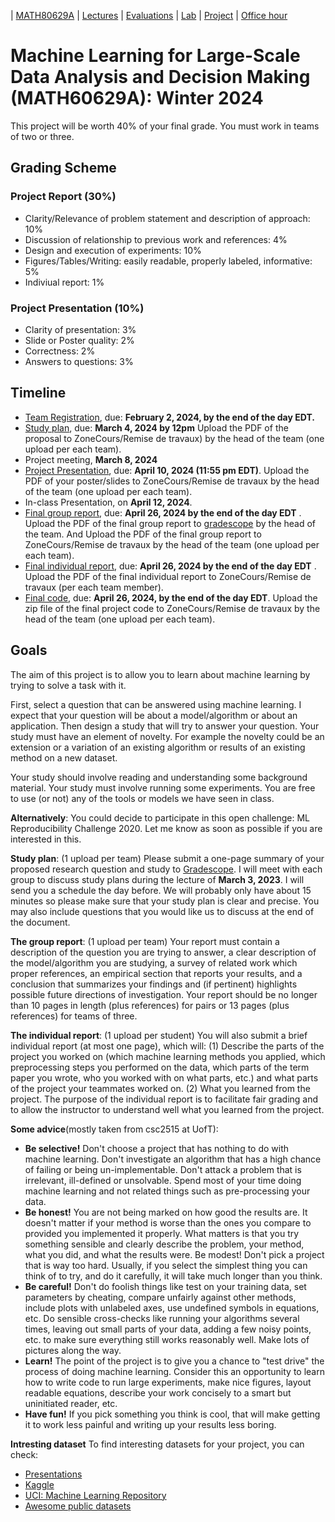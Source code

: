 | [MATH80629A](main.md) | [Lectures](lectures.md) | [Evaluations](homework.md) | [Lab](lab.md) | [Project](project.md) | [Office hour](office_hr.md)
# Machine Learning for Large-Scale Data Analysis and Decision Making (MATH60629A): Winter 2024

This project will be worth 40% of your final grade. You must work in teams of two or three.

## Grading Scheme 
### Project Report (30%)
- Clarity/Relevance of problem statement and description of approach: 10%
- Discussion of relationship to previous work and references: 4%
- Design and execution of experiments: 10%
- Figures/Tables/Writing: easily readable, properly labeled, informative: 5%
- Indiviual report: 1%

### Project Presentation (10%)
- Clarity of presentation: 3%
- Slide or Poster quality: 2%
- Correctness: 2%
- Answers to questions: 3%

## Timeline
- [Team Registration](), due: **February 2, 2024, by the end of the day EDT.**  
- [Study plan](assignments/Project%20assignment%201_study%20plan.pdf), due: **March 4, 2024 by 12pm** Upload the PDF of the proposal to ZoneCours/Remise de travaux) by the head of the team (one upload per each team).
- Project meeting, **March 8, 2024** 
- [Project Presentation](assignments/Project%20assignment%202_presentation.pdf), due: **April 10, 2024 (11:55 pm EDT)**. Upload the PDF of your poster/slides to ZoneCours/Remise de travaux by the head of the team (one upload per each team).
- In-class Presentation, on **April 12, 2024**.
- [Final group report](assignments/Project%20assignment%203_group%20report.pdf), due: **April 26, 2024 by the end of the day EDT** . Upload the PDF of the final group report to [gradescope](https://www.gradescope.ca/courses/6006) by the head of the team. And Upload the PDF of the final group report to ZoneCours/Remise de travaux by the head of the team (one upload per each team).
- [Final individual report](assignments/Project%20assignment%204_individual%20report.pdf), due: **April 26, 2024 by the end of the day EDT** . Upload the PDF of the final individual report to ZoneCours/Remise de travaux (per each team member).
- [Final code](https://forms.gle/NR6ZG2feminTsJPN9), due: **April 26, 2024, by the end of the day EDT**. Upload the zip file of the final project code to ZoneCours/Remise de travaux by the head of the team (one upload per each team).

## Goals

The aim of this project is to allow you to learn about machine learning by trying to solve a task with it.

First, select a question that can be answered using machine learning. I expect that your question will be about a model/algorithm or about an application. Then design a study that will try to answer your question. Your study must have an element of novelty. For example the novelty could be an extension or a variation of an existing algorithm or results of an existing method on a new dataset.

Your study should involve reading and understanding some background material. Your study must involve running some experiments. You are free to use (or not) any of the tools or models we have seen in class.

**Alternatively**: You could decide to participate in this open challenge: ML Reproducibility Challenge 2020. Let me know as soon as possible if you are interested in this.

**Study plan**: (1 upload per team) Please submit a one-page summary of your proposed research question and study to [Gradescope](). I will meet with each group to discuss study plans during the lecture of **March 3, 2023**. I will send you a schedule the day before. We will probably only have about 15 minutes so please make sure that your study plan is clear and precise. You may also include questions that you would like us to discuss at the end of the document.

**The group report**: (1 upload per team) Your report must contain a description of the question you are trying to answer, a clear description of the model/algorithm you are studying, a survey of related work which proper references, an empirical section that reports your results, and a conclusion that summarizes your findings and (if pertinent) highlights possible future directions of investigation. Your report should be no longer than 10 pages in length (plus references) for pairs or 13 pages (plus references) for teams of three.

**The individual report**: (1 upload per student) You will also submit a brief individual report (at most one page), which will: (1) Describe the parts of the project you worked on (which machine learning methods you applied, which preprocessing steps you performed on the data, which parts of the term paper you wrote, who you worked with on what parts, etc.) and what parts of the project your teammates worked on. (2) What you learned from the project.
The purpose of the individual report is to facilitate fair grading and to allow the instructor to understand well what you learned from the project.

**Some advice**(mostly taken from csc2515 at UofT):

- **Be selective!** Don't choose a project that has nothing to do with machine learning. Don't investigate an algorithm that has a high chance of failing or being un-implementable. Don't attack a problem that is irrelevant, ill-defined or unsolvable. Spend most of your time doing machine learning and not related things such as pre-processing your data.
- **Be honest!** You are not being marked on how good the results are. It doesn't matter if your method is worse than the ones you compare to provided you implemented it properly. What matters is that you try something sensible and clearly describe the problem, your method, what you did, and what the results were.
Be modest! Don't pick a project that is way too hard. Usually, if you select the simplest thing you can think of to try, and do it carefully, it will take much longer than you think.
- **Be careful!** Don't do foolish things like test on your training data, set parameters by cheating, compare unfairly against other methods, include plots with unlabeled axes, use undefined symbols in equations, etc. Do sensible cross-checks like running your algorithms several times, leaving out small parts of your data, adding a few noisy points, etc. to make sure everything still works reasonably well. Make lots of pictures along the way.
- **Learn!** The point of the project is to give you a chance to "test drive" the process of doing machine learning. Consider this an opportunity to learn how to write code to run large experiments, make nice figures, layout readable equations, describe your work concisely to a smart but uninitiated reader, etc.
- **Have fun!** If you pick something you think is cool, that will make getting it to work less painful and writing up your results less boring.

**Intresting dataset**
To find interesting datasets for your project, you can check: 
- [Presentations](https://github.com/gfarnadi/gfarnadi.github.io/blob/master/courses/MLW2023/assignments/Machine_Learning_Presentation.pdf)
- [Kaggle](https://www.kaggle.com/competitions)
- [UCI: Machine Learning Repository](https://archive.ics.uci.edu/ml/datasets.php)
- [Awesome public datasets](https://github.com/awesomedata/awesome-public-datasets)
